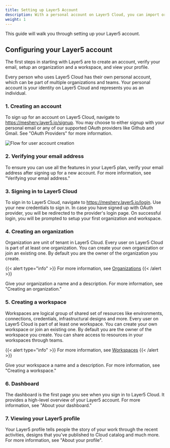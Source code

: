 ```yaml
---
title: Setting up Layer5 Account
description: With a personal account on Layer5 Cloud, you can import or create infrastructural designs, collaborate with others through workspaces and teams, manage your organizations and more.
weight: 1
---
```


This guide will walk you through setting up your Layer5 account.

## Configuring your Layer5 account

The first steps in starting with Layer5 are to create an account, verify your email, setup an organization and a workspace, and view your profile.

 Every person who uses Layer5 Cloud has their own personal account, which can be part of multiple organizations and teams. Your personal account is your identity on Layer5 Cloud and represents you as an individual.

### 1. Creating an account

To sign up for an account on Layer5 Cloud, navigate to <https://meshery.layer5.io/signup>.
You may choose to either signup with your personal email or any of our supported OAuth providers like Github and Gmail. See "OAuth Providers" for more information.

![Flow for user account creation](/cloud/getting-started/images/Slide40.svg)

### 2. Verifying your email address

To ensure you can use all the features in your Layer5 plan, verify your email address after signing up for a new account. For more information, see "Verifying your email address."


<!-- considering we would want to use 2FA in future
4. Configuring two-factor authentication

Two-factor authentication, or 2FA, is an extra layer of security used when logging into websites or apps. We strongly urge you to configure 2FA for the safety of your account. For more information, see "About two-factor authentication."

Optionally, after you have configured 2FA, add a passkey to your account to enable a secure, passwordless login. For more information, see "About passkeys" and "Managing your passkeys." -->

### 3. Signing in to Layer5 Cloud

To sign in to Layer5 Cloud, navigate to <https://meshery.layer5.io/login>. Use your new credentials to sign in. In case you have signed up with OAuth provider, you will be redirected to the provider's login page.
On successful login, you will be prompted to setup your first organization and workspace.


### 4. Creating an organization

Organization are unit of tenant in Layer5 Cloud. Every user on Layer5 Cloud is part of at least one organization. You can create your own organization or join an existing one. By default you are the owner of the organization you create.

{{< alert type="info" >}}
For more information, see [Organizations](/cloud/identity/organizations/)
{{< /alert >}}

Give your organization a name and a description. For more information, see "Creating an organization."

### 5. Creating a workspace

Workspaces are logical group of shared set of resources like environments, connections, credentials, infrastructural designs and more. Every user on Layer5 Cloud is part of at least one workspace. You can create your own workspace or join an existing one. By default you are the owner of the workspace you create. You can share access to resources in your workspaces through teams.

{{< alert type="info" >}}
For more information, see [Workspaces](/cloud/workspaces/)
{{< /alert >}}

Give your workspace a name and a description. For more information, see "Creating a workspace."

### 6. Dashboard

The dashboard is the first page you see when you sign in to Layer5 Cloud. It provides a high-level overview of your Layer5 account. For more information, see "About your dashboard."

### 7. Viewing your Layer5 profile

Your Layer5 profile tells people the story of your work through the recent activities, designs that you've published to Cloud catalog and much more. For more information, see "About your profile".

